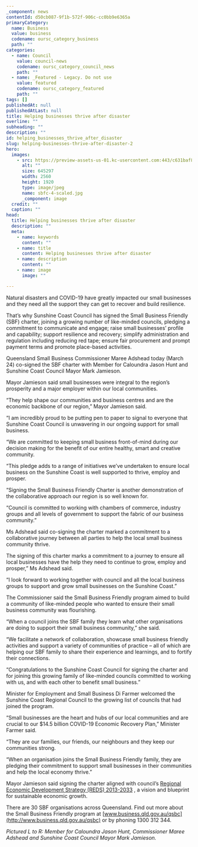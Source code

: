 ```yaml
---
_component: news
contentId: d50cb087-9f1b-572f-906c-cc0bb9e6365a
primaryCategory:
  name: Business
  value: business
  codename: oursc_category_business
  path: ""
categories:
  - name: Council
    value: council-news
    codename: oursc_category_council_news
    path: ""
  - name: _Featured - Legacy. Do not use
    value: featured
    codename: oursc_category_featured
    path: ""
tags: []
publishedAt: null
publishedAtLast: null
title: Helping businesses thrive after disaster
overline: ""
subheading: ""
description: ""
id: helping_businesses_thrive_after_disaster
slug: helping-businesses-thrive-after-disaster-2
hero:
  images:
    - src: https://preview-assets-us-01.kc-usercontent.com:443/c631baf8-1b46-001f-580c-d0001b68b4a8/272a5f7f-25fe-46e5-a0fa-8ff5b314fc86/sbfc-4-scaled.jpg
      alt: ""
      size: 645297
      width: 2560
      height: 1920
      type: image/jpeg
      name: sbfc-4-scaled.jpg
      _component: image
  credit: ""
  caption: ""
head:
  title: Helping businesses thrive after disaster
  description: ""
  meta:
    - name: keywords
      content: ""
    - name: title
      content: Helping businesses thrive after disaster
    - name: description
      content: ""
    - name: image
      image: ""

---
```

Natural disasters and COVID-19 have greatly impacted our small businesses and they need all the support they can get to recover and build resilience.

That’s why Sunshine Coast Council has signed the Small Business Friendly (SBF) charter, joining a growing number of like-minded councils, pledging a commitment to communicate and engage; raise small businesses’ profile and capability; support resilience and recovery; simplify administration and regulation including reducing red tape; ensure fair procurement and prompt payment terms and promote place-based activities.  

Queensland Small Business Commissioner Maree Adshead today (March 24) co-signed the SBF charter with Member for Caloundra Jason Hunt and Sunshine Coast Council Mayor Mark Jamieson.

Mayor Jamieson said small businesses were integral to the region’s prosperity and a major employer within our local communities.

“They help shape our communities and business centres and are the economic backbone of our region,” Mayor Jamieson said.

“I am incredibly proud to be putting pen to paper to signal to everyone that Sunshine Coast Council is unwavering in our ongoing support for small business.

“We are committed to keeping small business front-of-mind during our decision making for the benefit of our entire healthy, smart and creative community.

“This pledge adds to a range of initiatives we’ve undertaken to ensure local business on the Sunshine Coast is well supported to thrive, employ and prosper.

“Signing the Small Business Friendly Charter is another demonstration of the collaborative approach our region is so well known for.

“Council is committed to working with chambers of commerce, industry groups and all levels of government to support the fabric of our business community.” 

Ms Adshead said co-signing the charter marked a commitment to a collaborative journey between all parties to help the local small business community thrive.

The signing of this charter marks a commitment to a journey to ensure all local businesses have the help they need to continue to grow, employ and prosper,” Ms Adshead said.

“I look forward to working together with council and all the local business groups to support and grow small businesses on the Sunshine Coast.”

The Commissioner said the Small Business Friendly program aimed to build a community of like-minded people who wanted to ensure their small business community was flourishing.

“When a council joins the SBF family they learn what other organisations are doing to support their small business community,” she said.

“We facilitate a network of collaboration, showcase small business friendly activities and support a variety of communities of practice – all of which are helping our SBF family to share their experience and learnings, and to fortify their connections.

“Congratulations to the Sunshine Coast Council for signing the charter and for joining this growing family of like-minded councils committed to working with us, and with each other to benefit small business.”

Minister for Employment and Small Business Di Farmer welcomed the Sunshine Coast Regional Council to the growing list of councils that had joined the program.

“Small businesses are the heart and hubs of our local communities and are crucial to our $14.5 billion COVID-19 Economic Recovery Plan,” Minister Farmer said.

“They are our families, our friends, our neighbours and they keep our communities strong.

“When an organisation joins the Small Business Friendly family, they are pledging their commitment to support small businesses in their communities and help the local economy thrive.”

Mayor Jamieson said signing the charter aligned with council’s [Regional Economic Development Strategy (REDS) 2013-2033](https://protect-au.mimecast.com/s/e85KClx10ACo3kENfEj_Df?domain=invest.sunshinecoast.qld.gov.au)
, a vision and blueprint for sustainable economic growth.

There are 30 SBF organisations across Queensland. Find out more about the Small Business Friendly program at [www.business.qld.gov.au/qsbc](http://www.business.qld.gov.au/qsbc)
&#x20;or by phoning 1300 312 344.

*Pictured L to R: Member for Caloundra Jason Hunt, Commissioner Maree Adshead and Sunshine Coast Council Mayor Mark Jamieson.*
